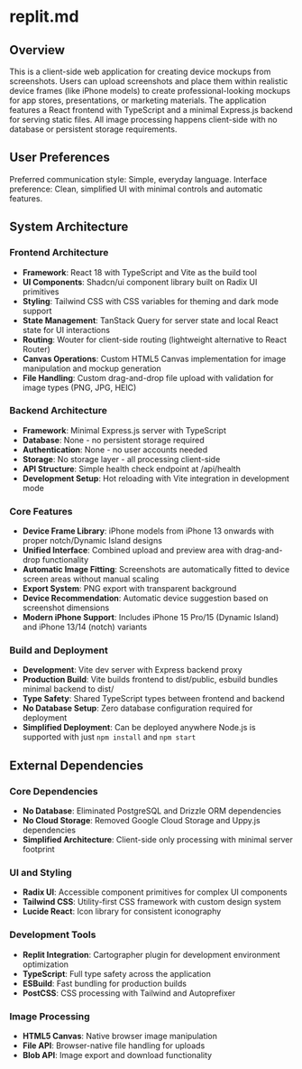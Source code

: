 # replit.md

## Overview

This is a client-side web application for creating device mockups from screenshots. Users can upload screenshots and place them within realistic device frames (like iPhone models) to create professional-looking mockups for app stores, presentations, or marketing materials. The application features a React frontend with TypeScript and a minimal Express.js backend for serving static files. All image processing happens client-side with no database or persistent storage requirements.

## User Preferences

Preferred communication style: Simple, everyday language.
Interface preference: Clean, simplified UI with minimal controls and automatic features.

## System Architecture

### Frontend Architecture
- **Framework**: React 18 with TypeScript and Vite as the build tool
- **UI Components**: Shadcn/ui component library built on Radix UI primitives
- **Styling**: Tailwind CSS with CSS variables for theming and dark mode support
- **State Management**: TanStack Query for server state and local React state for UI interactions
- **Routing**: Wouter for client-side routing (lightweight alternative to React Router)
- **Canvas Operations**: Custom HTML5 Canvas implementation for image manipulation and mockup generation
- **File Handling**: Custom drag-and-drop file upload with validation for image types (PNG, JPG, HEIC)

### Backend Architecture
- **Framework**: Minimal Express.js server with TypeScript
- **Database**: None - no persistent storage required
- **Authentication**: None - no user accounts needed
- **Storage**: No storage layer - all processing client-side
- **API Structure**: Simple health check endpoint at /api/health
- **Development Setup**: Hot reloading with Vite integration in development mode

### Core Features
- **Device Frame Library**: iPhone models from iPhone 13 onwards with proper notch/Dynamic Island designs
- **Unified Interface**: Combined upload and preview area with drag-and-drop functionality
- **Automatic Image Fitting**: Screenshots are automatically fitted to device screen areas without manual scaling
- **Export System**: PNG export with transparent background
- **Device Recommendation**: Automatic device suggestion based on screenshot dimensions
- **Modern iPhone Support**: Includes iPhone 15 Pro/15 (Dynamic Island) and iPhone 13/14 (notch) variants

### Build and Deployment
- **Development**: Vite dev server with Express backend proxy
- **Production Build**: Vite builds frontend to dist/public, esbuild bundles minimal backend to dist/
- **Type Safety**: Shared TypeScript types between frontend and backend
- **No Database Setup**: Zero database configuration required for deployment
- **Simplified Deployment**: Can be deployed anywhere Node.js is supported with just `npm install` and `npm start`

## External Dependencies

### Core Dependencies
- **No Database**: Eliminated PostgreSQL and Drizzle ORM dependencies
- **No Cloud Storage**: Removed Google Cloud Storage and Uppy.js dependencies
- **Simplified Architecture**: Client-side only processing with minimal server footprint

### UI and Styling
- **Radix UI**: Accessible component primitives for complex UI components
- **Tailwind CSS**: Utility-first CSS framework with custom design system
- **Lucide React**: Icon library for consistent iconography

### Development Tools
- **Replit Integration**: Cartographer plugin for development environment optimization
- **TypeScript**: Full type safety across the application
- **ESBuild**: Fast bundling for production builds
- **PostCSS**: CSS processing with Tailwind and Autoprefixer

### Image Processing
- **HTML5 Canvas**: Native browser image manipulation
- **File API**: Browser-native file handling for uploads
- **Blob API**: Image export and download functionality